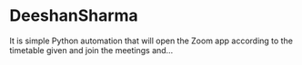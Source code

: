 # DeeshanSharma
It is simple Python automation that will open the Zoom app according to the timetable given and join the meetings and…
